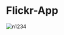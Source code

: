# Flickr-App

![n1234](https://github.com/Berendei75405/Flickr-App/assets/82874611/58ec9fc6-2741-4d09-87c3-8dc1cd728d3a)

